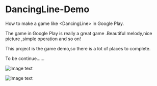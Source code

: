 # DancingLine-Demo
How to make a game like &lt;DancingLine> in Google Play.

The game <DancingLine> in Google Play is really a great game .Beautiful melody,nice picture ,simple operation and so on!

This project is the game demo,so there is a lot of places to complete.

To be continue......

![Image text](https://raw.github.com/nongzhang/DancingLine-Demo/master/Picture/20173101831128859768077527140_600_566.png)

![Image text](https://raw.github.com/nongzhang/DancingLine-Demo/master/Picture/DancingLineDemo.png)

